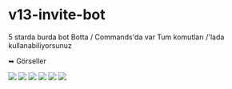 # v13-invite-bot
5 starda burda bot
Botta / Commands'da var Tum komutları /'lada kullanabiliyorsunuz



➥ Görseller 


<img  src="https://cdn.discordapp.com/attachments/1065355500474077321/1065476913067479060/Invite_ss.png">
<img  src="https://cdn.discordapp.com/attachments/1065355500474077321/1065476913260404857/Invite.png">
<img  src="https://cdn.discordapp.com/attachments/1065355500474077321/1065476913465929868/Top.png">
<img  src="https://cdn.discordapp.com/attachments/1065355500474077321/1065476913684041798/gift.png">
<img  src="https://cdn.discordapp.com/attachments/1065355500474077321/1065476913889550336/sfrla.png">
<img  src="https://cdn.discordapp.com/attachments/1065355500474077321/1065476914107658280/yardm.png">

